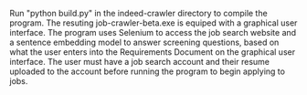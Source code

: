 Run "python build.py" in the indeed-crawler directory to compile the program. The resuting job-crawler-beta.exe is equiped with a graphical user interface. The program uses Selenium to access the job search website and a sentence embedding model to answer screening questions, based on what the user enters into the Requirements Document on the graphical user interface. The user must have a job search account and their resume uploaded to the account before running the program to begin applying to jobs.

